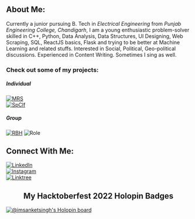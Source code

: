 ## About Me:
Currently a junior pursuing B. Tech in *Electrical Engineering* from *Punjab Engineering College, Chandigarh*, I am a young enthusiastic problem-solver skilled in C++, Python, Data Analysis, Data Structures, UI Designing, Web Scraping, SQL, ReactJS basics, Flask and trying to be better at Machine Learning and related stuffs. Interested in Social, Political, Geo-political discussions. Experienced in Content Writing. Sometimes I sing as well.

### Check out some of my projects:
##### Individual
[![MRS][MRS-shield]][MRS_url]
<br>
[![SpClf][SpClf-shield]][SpClf_url]

##### Group
[![RBH][RBH-shield]][RBH_url]
![Role][Void-shield]




## Connect With Me:
[![LinkedIn][linkedin-shield]][linkedin_url]
<br>
[![Instagram][instagram-shield]][instagram_url]
<br>
[![Linktree][linktree-shield]][linktree_url]




<div align="center">
  <h2>My Hacktoberfest 2022 Holopin Badges</h2>
</div>

[![@imsanketsingh's Holopin board](https://holopin.me/imsanketsingh)](https://holopin.io/@imsanketsingh)





<!-- Links-->

[linkedin-shield]: https://img.shields.io/static/v1?label=&message=LinkedIn&color=black&style=for-the-badge&logo=linkedin
[instagram-shield]: https://img.shields.io/static/v1?label=&message=Instagram&color=black&style=for-the-badge&logo=instagram
[linktree-shield]: https://img.shields.io/static/v1?label=&message=Linktree&color=black&style=for-the-badge&logo=linktree
[MRS-shield]: https://img.shields.io/badge/Movie%20Recommendation%20System-MRS-brightgreen
[SpClf-shield]: https://img.shields.io/badge/Spam%20Email%20Classifier-SEC-brightgreen
[RBH-shield]: https://img.shields.io/badge/A%20Digital%20Banking%20Platform-RBH-brightgreen
[Void-shield]: https://img.shields.io/badge/Role:%20UI%20Designer%20-9cf

[linkedin_url]: https://www.linkedin.com/in/sanket-kumar-singh-b698191b8/
[instagram_url]: https://www.instagram.com/imsanketsingh
[linktree_url]: https://www.linktree.com/imsanketsingh
[MRS_url]: https://imsanketsingh-movie-recommendation-system-app-ebpa2f.streamlitapp.com
[SpClf_url]: https://smsspamdetect-sanketkumarsingh.herokuapp.com
[RBH_url]: https://github.com/imsanketsingh/NeoBank_RBH-Bank
